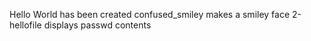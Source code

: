 Hello World has been created
confused_smiley makes a smiley face
2-hellofile displays passwd contents
